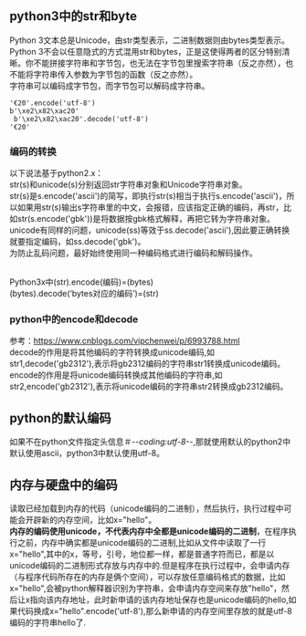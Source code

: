 ## python3中的str和byte
Python 3文本总是Unicode，由str类型表示，二进制数据则由bytes类型表示。<br/>
Python 3不会以任意隐式的方式混用str和bytes，正是这使得两者的区分特别清晰。你不能拼接字符串和字节包，也无法在字节包里搜索字符串（反之亦然），也不能将字符串传入参数为字节包的函数（反之亦然）。<br/>
字符串可以编码成字节包，而字节包可以解码成字符串。
```
'€20'.encode('utf-8')
b'\xe2\x82\xac20'
 b'\xe2\x82\xac20'.decode('utf-8')
'€20'
```


### 编码的转换
以下说法基于python2.x：<br/>
str(s)和unicode(s)分别返回str字符串对象和Unicode字符串对象。
<br/>str(s)是s.encode('ascii')的简写，即执行str(s)相当于执行s.encode('ascii')，所以如果用str(s)输出s字符串里的中文，会报错，应该指定正确的编码，再str，比如str(s.encode('gbk'))是将数据按gbk格式解释，再把它转为字符串对象。
<br/>unicode有同样的问题，unicode(ss)等效于ss.decode('ascii'),因此要正确转换就要指定编码，如ss.decode('gbk')。
<br/>为防止乱码问题，最好始终使用同一种编码格式进行编码和解码操作。

<br/>Python3x中(str).encode(编码)=(bytes) 
<br/>(bytes).decode(‘bytes对应的编码’)=(str) 

### python中的encode和decode
参考：https://www.cnblogs.com/vipchenwei/p/6993788.html<br/>
decode的作用是将其他编码的字符转换成unicode编码,如str1,decode('gb2312'),表示将gb2312编码的字符串str1转换成unicode编码。<br/>
encode的作用是将unicode编码转换成其他编码的字符串,如str2,encode('gb2312'),表示将unicode编码的字符串str2转换成gb2312编码。<br/>


## python的默认编码

如果不在python文件指定头信息＃-*-coding:utf-8-*-,那就使用默认的python2中默认使用ascii，python3中默认使用utf-8。<br/>

## 内存与硬盘中的编码

读取已经加载到内存的代码（unicode编码的二进制），然后执行，执行过程中可能会开辟新的内存空间，比如x="hello"。<br/>
**内存的编码使用unicode，不代表内存中全都是unicode编码的二进制**，在程序执行之前，内存中确实都是unicode编码的二进制,比如从文件中读取了一行x="hello",其中的x，等号，引号，地位都一样，都是普通字符而已，都是以unicode编码的二进制形式存放与内存中的.但是程序在执行过程中，会申请内存（与程序代码所存在的内存是俩个空间），可以存放任意编码格式的数据，比如x="hello",会被python解释器识别为字符串，会申请内存空间来存放"hello"，然后让x指向该内存地址，此时新申请的该内存地址保存也是unicode编码的hello,如果代码换成x="hello".encode('utf-8'),那么新申请的内存空间里存放的就是utf-8编码的字符串hello了.
